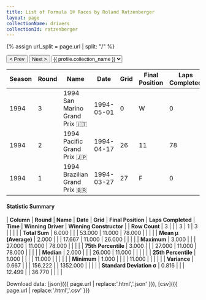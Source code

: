 ```yaml
---
title: List of Formula 1® Races by Roland Ratzenberger
layout: page
collectionName: drivers
collectionId: ratzenberger
---
```


{% assign url_split = page.url | split: "/" %}
<div id="collection-navigation">
<button onclick="selector.options[selector.selectedIndex-1].value && (window.location = selector.options[selector.selectedIndex-1].value);">&lt; Prev</button>
<button onclick="selector.options[selector.selectedIndex+1].value && (window.location = selector.options[selector.selectedIndex+1].value);">Next &gt;</button>
<select id="selector" onchange="this.options[this.selectedIndex].value && (window.location = this.options[this.selectedIndex].value);">
  {% for collectionId in site.data[page.collectionName].refs %}
    {% if collectionId == page.collectionId %}
      {% assign selected = "selected" %}
    {% else %}
      {% assign selected = "" %}
    {% endif %}
    {% assign profile = site.data[page.collectionName][collectionId].profile %}
    <option value="/f1/{{ page.collectionName }}/{{ collectionId }}/{{ url_split[4] }}" {{ selected }}>{{ profile.collection_name }}</option>
  {% endfor %}
</select>
</div>

| Season | Round | Name | Date | Grid | Final Position | Laps Completed | Time | Winning Driver | Winning Constructor |
|--|--|--|--|--|--|--|--|--|--|
| 1994 | 3 | 1994 San Marino Grand Prix 🇮🇹 | 1994-05-01 | 0 | W | 0 |   | Michael Schumacher 🇩🇪 | Benetton 🇮🇹 |
| 1994 | 2 | 1994 Pacific Grand Prix 🇯🇵 | 1994-04-17 | 26 | 11 | 78 |   | Michael Schumacher 🇩🇪 | Benetton 🇮🇹 |
| 1994 | 1 | 1994 Brazilian Grand Prix 🇧🇷 | 1994-03-27 | 27 | F | 0 |   | Michael Schumacher 🇩🇪 | Benetton 🇮🇹 |

#### Statistic Summary

| **Column** | **Round** | **Name** | **Date** | **Grid** | **Final Position** | **Laps Completed** | **Time** | **Winning Driver** | **Winning Constructor** |
| **Row Count** | 3 |  |  | 3 | 1 | 3 |  |  |  |
| **Total Sum** | 6.000 |  |  | 53.000 | 11.000 | 78.000 |  |  |  |
| **Mean μ (Average)** | 2.000 |  |  | 17.667 | 11.000 | 26.000 |  |  |  |
| **Maximum** | 3.000 |  |  | 27.000 | 11.000 | 78.000 |  |  |  |
| **75th Percentile** | 3.000 |  |  | 27.000 | 11.000 | 78.000 |  |  |  |
| **Median** | 2.000 |  |  | 26.000 | 11.000 |  |  |  |  |
| **25th Percentile** | 1.000 |  |  |  | 11.000 |  |  |  |  |
| **Minimum** | 1.000 |  |  |  | 11.000 |  |  |  |  |
| **Variance** | 0.667 |  |  | 156.222 |  | 1352.000 |  |  |  |
| **Standard Deviation σ** | 0.816 |  |  | 12.499 |  | 36.770 |  |  |  |

Download data: [json]({{ page.url | replace:'.html','.json' }}), [csv]({{ page.url | replace:'.html','.csv' }})
